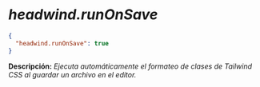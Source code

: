 <!-- Autor: Daniel Benjamin Perez Morales -->
<!-- GitHub: https://github.com/DanielPerezMoralesDev13 -->
<!-- Correo electrónico: danielperezdev@proton.me -->

# ***headwind.runOnSave***

```json
{
  "headwind.runOnSave": true
}
```

**Descripción:** *Ejecuta automáticamente el formateo de clases de Tailwind CSS al guardar un archivo en el editor.*
